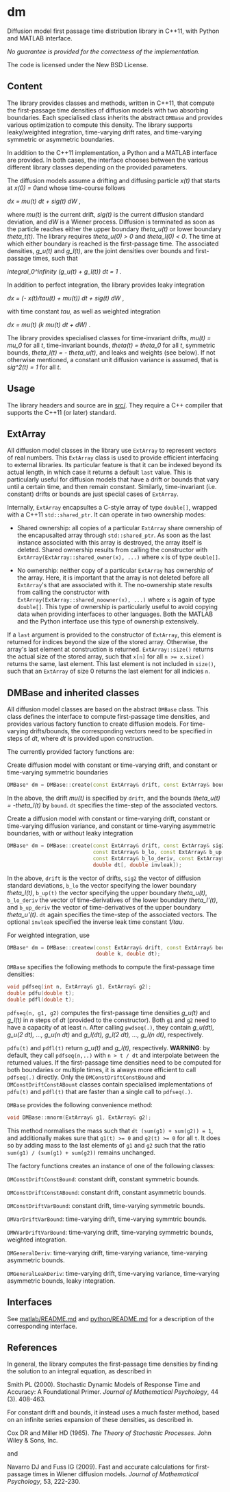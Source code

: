 dm
==

Diffusion model first passage time distribution library in C++11, with Python and MATLAB interface.

*No guarantee is provided for the correctness of the implementation.*

The code is licensed under the New BSD License.

Content
-------

The library provides classes and methods, written in C++11, that compute the first-passage time densities of diffusion models with two absorbing boundaries. Each specialised class inherits the abstract `DMBase` and provides various optimization to compute this density. The library supports leaky/weighted integration, time-varying drift rates, and time-varying symmetric or asymmetric boundaries.

In addition to the C++11 implementation, a Python and a MATLAB interface are provided. In both cases, the interface chooses between the various different library classes depending on the provided parameters.

The diffusion models assume a drifting and diffusing particle *x(t)* that starts at *x(0) = 0*and whose time-course follows

*dx = mu(t) dt + sig(t) dW* ,

where *mu(t)* is the current drift, *sig(t)* is the current diffusion standard deviation, and *dW* is a Wiener process. Diffusion is terminated as soon as the particle reaches either the upper boundary *theta_u(t)* or lower boundary *theta_t(t)*. The library requires *theta_u(0) > 0* and *theta_l(0) < 0*. The time at which either boundary is reached is the first-passage time. The associated densities, *g_u(t)* and *g_l(t)*, are the joint densities over bounds and first-passage times, such that

*integral_0^infinity (g_u(t) + g_l(t)) dt = 1* .

In addition to perfect integration, the library provides leaky integration

*dx =  (- x(t)/tau(t) + mu(t)) dt + sig(t) dW* ,

with time constant *tau*, as well as weighted integration

*dx = mu(t) (k mu(t) dt + dW)* .

The library provides specialised classes for time-invariant drifts, *mu(t) = mu_0* for all *t*, time-invariant bounds, *theta(t) = theta_0* for all *t*, symmetric bounds, *theta_l(t) = - theta_u(t)*, and leaks and weights (see below). If not otherwise mentioned, a constant unit diffusion variance is assumed, that is *sig^2(t) = 1* for all *t*.

Usage
-----

The library headers and source are in [src/](src/). They require a C++ compiler that supports the C++11 (or later) standard.

## ExtArray

All diffusion model classes in the library use `ExtArray` to represent vectors of real numbers. This `ExtArray` class is used to provide efficient interfacing to external libraries. Its particular feature is that it can be indexed beyond its actual length, in which case it returns a default `last` value. This is particularly useful for diffusion models that have a drift or bounds that vary until a certain time, and then remain constant. Similarly, time-invariant (i.e. constant) drifts or bounds are just special cases of `ExtArray`.

Internally, `ExtArray` encapsultes a C-style array of type `double[]`, wrapped with a C++11 `std::shared_ptr`. It can operate in two ownership modes:

- Shared ownership: all copies of a particular `ExtArray` share ownership of the encapusalted array through `std::shared_ptr`. As soon as the last instance associated with this array is destroyed, the array itself is deleted. Shared ownership results from calling the constructor with `ExtArray(ExtArray::shared_owner(x), ...)` where `x` is of type `double[]`.

- No ownership: neither copy of a particular `ExtArray` has ownership of the array. Here, it is important that the array is not deleted before all `ExtArray`'s that are associated with it. The no-ownership state results from calling the constructor with `ExtArray(ExtArray::shared_noowner(x), ...)` where `x` is again of type `double[]`. This type of ownership is particularly useful to avoid copying data when providing interfaces to other languages. Both the MATLAB and the Python interface use this type of ownership extensively.

If a `last` argument is provided to the constructor of `ExtArray`, this element is returned for indices beyond the size of the stored array. Otherwise, the array's last element at construction is returned. `ExtArray::size()` returns the actual size of the stored array, such that `x[n]` for all `n >= x.size()` returns the same, last element. This last element is not included in `size()`, such that an `ExtArray` of size 0  returns the last element for all indicies `n`.


## DMBase and inherited classes

All diffusion model classes are based on the abstract `DMBase` class. This class defines the interface to compute first-passage time densities, and provides various factory function to create diffusion models. For time-varying drifts/bounds, the corresponding vectors need to be specified in steps of *dt*, where *dt* is provided upon construction.

The currently provided factory functions are:

Create diffusion model with constant or time-varying drift, and constant or time-varying symmetric boundaries
```C++
DMBase* dm = DMBase::create(const ExtArray& drift, const ExtArray& bound, value_t dt);
```
In the above, the drift *mu(t)* is specified by `drift`, and the bounds *theta_u(t) = -theta_l(t)* by `bound`. `dt` specifies the time-step of the associated vectors.

Create a diffusion model with constant or time-varying drift, constant or time-varying diffusion variance, and constant or time-varying asymmetric boundaries, with or without leaky integration
```C++
DMBase* dm = DMBase::create(const ExtArray& drift, const ExtArray& sig2,
                            const ExtArray& b_lo, const ExtArray& b_up,
                            const ExtArray& b_lo_deriv, const ExtArray& b_up_deriv,
                            double dt[, double invleak]);
```
In the above, `drift` is the vector of drifts, `sig2` the vector of diffusion standard deviations, `b_lo` the vector specifying the lower boundary *theta_l(t)*, `b_up(t)` the vector specifying the upper boundary *theta_u(t)*, `b_lo_deriv` the vector of time-derivatives of the lower boundary *theta_l'(t)*, and `b_up_deriv` the vector of time-derivatives of the upper boundary *theta_u'(t)*. `dt` again specifies the time-step of the associated vectors. The optional `invleak` specified the inverse leak time constant *1/tau*.

For weighted integration, use
```C++
DMBase* dm = DMBase::createw(const ExtArray& drift, const ExtArray& bound,
                             double k, double dt);
```

`DMBase` specifies the following methods to compute the first-passage time densities:

```C++
void pdfseq(int n, ExtArray& g1, ExtArray& g2);
double pdfu(double t);
double pdfl(double t);
```

`pdfseq(n, g1, g2)` computes the first-passage time densities *g_u(t)* and *g_l(t)* in *n* steps of *dt* (provided to the constructor). Both `g1` and `g2` need to have a capacity of at least `n`. After calling `pwdseq(.)`, they contain *g_u(dt), g_u(2 dt), ..., g_u(n dt)* and *g_l(dt), g_l(2 dt), ..., g_l(n dt)*, respectively.

`pdfu(t)` and `pdfl(t)` return *g_u(t)* and *g_l(t)*, respectively. **WARNING**: by default, they call `pdfseq(n,..)` with `n > t / dt` and interpolate between the returned values. If the first-passage time densities need to be computed for both boundaries or multiple times, it is always more efficient to call `pdfseq(.)` directly. Only the `DMConstDriftConstBound` and `DMConstDriftConstABount` classes contain specialised implementations of `pdfu(t)` and `pdfl(t)` that are faster than a single call to `pdfseq(.)`.

`DMBase` provides the following convenience method:

```C++
void DMBase::mnorm(ExtArray& g1, ExtArray& g2);
```
This method normalises the mass such that `dt (sum(g1) + sum(g2)) = 1`, and additionally makes sure that `g1(t) >= 0` and `g2(t) >= 0` for all `t`. It does so by adding mass to the last elements of `g1` and `g2` such that the ratio `sum(g1) / (sum(g1) + sum(g2))` remains unchanged.


The factory functions creates an instance of one of the following classes:

`DMConstDriftConstBound`: constant drift, constant symmetric bounds.

`DMConstDriftConstABound`: constant drift, constant asymmetric bounds.

`DMConstDriftVarBound`: constant drift, time-varying symmetric bounds.

`DMVarDriftVarBound`: time-varying drift, time-varying symmtric bounds.

`DMWVarDriftVarBound`: time-varying drift, time-varying symmetric bounds, weighted integration.

`DMGeneralDeriv`: time-varying drift, time-varying variance, time-varying asymmetric bounds.

`DMGeneralLeakDeriv`: time-varying drift, time-varying variance, time-varying asymmetric bounds, leaky integration.


Interfaces
----------

See [matlab/README.md](matlab/README.md) and [python/README.md](python/README.md) for a description of the corresponding interface.


References
----------

In general, the library computes the first-passage time densities by finding the solution to an integral equation, as described in

Smith PL (2000). Stochastic Dynamic Models of Response Time and Accuracy: A Foundational Primer. *Journal of Mathematical Psychology*, 44 (3). 408-463.

For constant drift and bounds, it instead uses a much faster method, based on an infinite series expansion of these densities, as described in.

Cox DR and Miller HD (1965). *The Theory of Stochastic Processes*. John Wiley & Sons, Inc.

and

Navarro DJ and Fuss IG (2009). Fast and accurate calculations for first-passage times in Wiener diffusion models. *Journal of Mathematical Psychology*, 53, 222-230.

